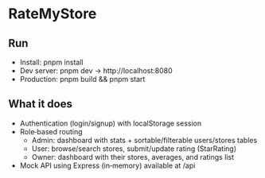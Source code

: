 # RateMyStore

## Run
- Install: pnpm install
- Dev server: pnpm dev  → http://localhost:8080
- Production: pnpm build && pnpm start

## What it does
- Authentication (login/signup) with localStorage session
- Role‑based routing
  - Admin: dashboard with stats + sortable/filterable users/stores tables
  - User: browse/search stores, submit/update rating (StarRating)
  - Owner: dashboard with their stores, averages, and ratings list
- Mock API using Express (in‑memory) available at /api
